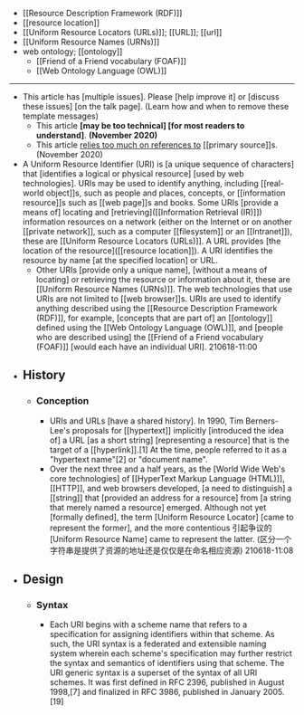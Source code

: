 - [[Resource Description Framework (RDF)]]
- [[resource location]]
- [[Uniform Resource Locators (URLs)]]; [[URL]]; [[url]]
- [[Uniform Resource Names (URNs)]]
- web ontology; [[ontology]]
    - [[Friend of a Friend vocabulary (FOAF)]]
    - [[Web Ontology Language (OWL)]]
- ---
- This article has [multiple issues]. Please [help improve it] or [discuss these issues] [on the talk page]. (Learn how and when to remove these template messages)
    - This article **[may be too technical] [for most readers to understand]**. __(November 2020)__
    - This article [relies too much on references to](https://en.wikipedia.org/wiki/Wikipedia:Verifiability) [[primary source]]s. (November 2020)
- A Uniform Resource Identifier (URI) is [a unique sequence of characters] that [identifies a logical or physical resource] [used by web technologies]. URIs may be used to identify anything, including [[real-world object]]s, such as people and places, concepts, or [[information resource]]s such as [[web page]]s and books. Some URIs [provide a means of] locating and [retrieving]([[Information Retrieval (IR)]]) information resources on a network (either on the Internet or on another [[private network]], such as a computer [[filesystem]] or an [[Intranet]]), these are [[Uniform Resource Locators (URLs)]]. A URL provides [the location of the resource]([[resource location]]). A URI identifies the resource by name [at the specified location] or URL. 
    - Other URIs [provide only a unique name], [without a means of locating] or retrieving the resource or information about it, these are [[Uniform Resource Names (URNs)]]. The web technologies that use URIs are not limited to [[web browser]]s. URIs are used to identify anything described using the [[Resource Description Framework (RDF)]], for example, [concepts that are part of] an [[ontology]] defined using the [[Web Ontology Language (OWL)]], and [people who are described using] the [[Friend of a Friend vocabulary (FOAF)]] [would each have an individual URI].
210618-11:00
- ## History
    - ### Conception
        - URIs and URLs [have a shared history]. In 1990, Tim Berners-Lee's proposals for [[hypertext]] implicitly [introduced the idea of] a URL [as a short string] [representing a resource] that is the target of a [[hyperlink]].[1] At the time, people referred to it as a "hypertext name"[2] or "document name".
        - Over the next three and a half years, as the [World Wide Web's core technologies] of [[HyperText Markup Language (HTML)]], [[HTTP]], and web browsers developed, [a need to distinguish] a [[string]] that [provided an address for a resource] from [a string that merely named a resource] emerged. Although not yet [formally defined], the term [Uniform Resource Locator] [came to represent the former], and the more contentious 引起争议的 [Uniform Resource Name] came to represent the latter.
(区分一个字符串是提供了资源的地址还是仅仅是在命名相应资源)
210618-11:08
- ## Design
    - ### Syntax
        - Each URI begins with a scheme name that refers to a specification for assigning identifiers within that scheme. As such, the URI syntax is a federated and extensible naming system wherein each scheme's specification may further restrict the syntax and semantics of identifiers using that scheme. The URI generic syntax is a superset of the syntax of all URI schemes. It was first defined in RFC 2396, published in August 1998,[7] and finalized in RFC 3986, published in January 2005.[19]
